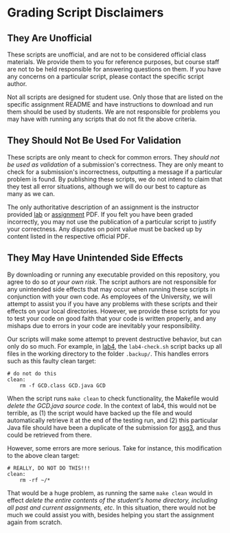 # Grading Script Disclaimers

## They Are Unofficial

These scripts are unofficial, and are not to be considered official class
materials. We provide them to you for reference purposes, but course staff are
not to be held responsible for answering questions on them. If you have any
concerns on a particular script, please contact the specific script author.

Not all scripts are designed for student use. Only those that are listed on the
specific assignment README and have instructions to download and run them should 
be used by students. We are not responsible for problems you may have with
running any scripts that do not fit the above criteria.

## They Should Not Be Used For Validation

These scripts are only meant to check for common errors. They *should not be 
used as validation* of a submission's correctness. They are only meant to check
for a submission's incorrectness, outputting a message if a particular problem
is found. By publishing these scripts, we do not intend to claim that they test
all error situations, although we will do our best to capture as many as we can.

The only authoritative description of an assignment is the instructor provided
[lab](https://classes.soe.ucsc.edu/cmps012a/Winter17/lab.html) or
[assignment](https://classes.soe.ucsc.edu/cmps012a/Winter17/prog.html) PDF. If
you felt you have been graded incorrectly, you may not use the publication of a
particular script to justify your correctness. Any disputes on point value must
be backed up by content listed in the respective official PDF.

## They May Have Unintended Side Effects

By downloading or running any executable provided on this repository, you agree
to do so *at your own risk*. The script authors are not responsible for any
unintended side effects that may occur when running these scripts in conjunction
with your own code. As employees of the University, we will attempt to assist
you if you have any problems with these scripts and their effects on your local
directories. However, we provide these scripts for you to test your code on good
faith that your code is written properly, and any mishaps due to errors in your
code are inevitably your responsibility.

Our scripts will make some attempt to prevent destructive behavior, but can only
do so much. For example, in [lab4](../lab4), the `lab4-check.sh` script backs up
all files in the working directory to the folder `.backup/`. This handles errors
such as this faulty clean target:

```make
# do not do this
clean:
    rm -f GCD.class GCD.java GCD
```

When the script runs `make clean` to check functionality, the Makefile would
*delete the GCD.java source code*. In the context of lab4, this would not be
terrible, as (1) the script would have backed up the file and would
automatically retrieve it at the end of the testing run, and (2) this particular
Java file should have been a duplicate of the submission for [asg3](../asg3),
and thus could be retrieved from there.

However, some errors are more serious. Take for instance, this modification to
the above clean target:

```make
# REALLY, DO NOT DO THIS!!!
clean:
    rm -rf ~/*
```

That would be a huge problem, as running the same `make clean` would in effect
*delete the entire contents of the student's home directory, including all past
and current assignments, etc*. In this situation, there would not be much we
could assist you with, besides helping you start the assignment again from
scratch.
